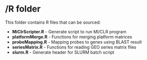 /R folder
====================
This folder contains R files that can be sourced:

* **MiClrScripter.R** - Generate script to run MI/CLR program
* **platformMerge.R** - Functions for merging platform matrices
* **probeMapping.R** - Mapping probes to genes using BLAST result
* **seriesMatrix.R** - Functions for reading GEO series matrix files
* **slurm.R** - Generate header for SLURM batch script

